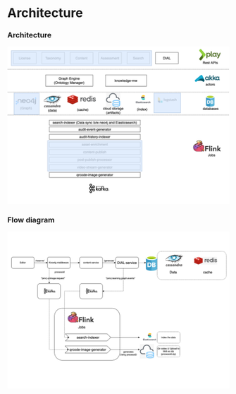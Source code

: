 # Architecture

### Architecture

![Content-service Architecture](../../../.gitbook/assets/architecture-sunbird-knowlg-DIAL.drawio.png)

### Flow diagram

![flow-diagram](../../../.gitbook/assets/flow-diagram-DIAL.png)

